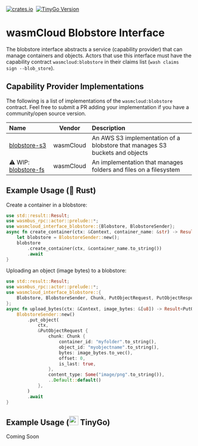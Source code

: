 [![crates.io](https://img.shields.io/crates/v/wasmcloud-interface-blobstore.svg)](https://crates.io/crates/wasmcloud-interface-blobstore)&nbsp;
[![TinyGo Version](https://img.shields.io/github/go-mod/go-version/wasmcloud/interfaces?label=TinyGo&filename=blobstore%2Ftinygo%2Fgo.mod)](https://pkg.go.dev/github.com/wasmcloud/interfaces/blobstore/tinygo)
# wasmCloud Blobstore Interface

The blobstore interface abstracts a service (capability provider) that can manage containers and objects. Actors that use this interface must have the capability contract `wasmcloud:blobstore` in their claims list (`wash claims sign --blob_store`).

## Capability Provider Implementations
The following is a list of implementations of the `wasmcloud:blobstore` contract. Feel free to submit a PR adding your implementation if you have a community/open source version.

| Name | Vendor | Description |
| :--- | :---: | :--- |
| [blobstore-s3](https://github.com/wasmCloud/capability-providers/tree/main/blobstore-s3) | wasmCloud | An AWS S3 implementation of a blobstore that manages S3 buckets and objects
| ⚠️ WIP: [blobstore-fs](https://github.com/wasmCloud/capability-providers/pull/154) | wasmCloud | An implementation that manages folders and files on a filesystem

## Example Usage (🦀 Rust)
Create a container in a blobstore:
```rust
use std::result::Result;
use wasmbus_rpc::actor::prelude::*;
use wasmcloud_interface_blobstore::{Blobstore, BlobstoreSender};
async fn create_container(ctx: &Context, container_name: &str) -> Result<(), RpcError> {
    let blobstore = BlobstoreSender::new();
    blobstore
        .create_container(ctx, &container_name.to_string())
        .await
}

```
Uploading an object (image bytes) to a blobstore:
```rust
use std::result::Result;
use wasmbus_rpc::actor::prelude::*;
use wasmcloud_interface_blobstore::{
    Blobstore, BlobstoreSender, Chunk, PutObjectRequest, PutObjectResponse,
};
async fn upload_bytes(ctx: &Context, image_bytes: &[u8]) -> Result<PutObjectResponse, RpcError> {
    BlobstoreSender::new()
        .put_object(
            ctx,
            &PutObjectRequest {
                chunk: Chunk {
                    container_id: "myfolder".to_string(),
                    object_id: "myobjectname".to_string(),
                    bytes: image_bytes.to_vec(),
                    offset: 0,
                    is_last: true,
                },
                content_type: Some("image/png".to_string()),
                ..Default::default()
            },
        )
        .await
}
```

## Example Usage (<img alt="gopher" src="https://i.imgur.com/fl5JozD.png" height="25px"> TinyGo)
Coming Soon